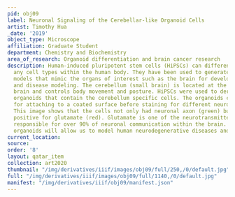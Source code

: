 ```yaml
---
pid: obj09
label: Neuronal Signaling of the Cerebellar-like Organoid Cells
artist: Timothy Hua
_date: '2019'
object_type: Microscope
affiliation: Graduate Student
department: Chemistry and Biochemistry
area_of_research: Organoid differentiation and brain cancer research
description: Human-induced pluripotent stem cells (HiPSCs) can differentiate into
  any cell types within the human body. They have been used to generate various organoid
  models that mimic the organs of interest such as the brain for development studying
  and disease modeling. The cerebellum (small brain) is located at the back of the
  brain and controls body movement and posture. HiPSCs were used to derived cerebellar-like
  organoids that contain the cerebellum specific cells. The organoids cells were allowed
  for attaching to a coated surface before staining for different neuronal markers.
  This image shows that the cells not only had neuronal axon (green) but also were
  positive for glutamate (red). Glutamate is one of the neurotransmitters that is
  responsible for over 90% of neuronal communication within the brain. These brain
  organoids will allow us to model human neurodegenerative diseases and cancer.
current_location: 
source: 
order: '8'
layout: qatar_item
collection: art2020
thumbnail: "/img/derivatives/iiif/images/obj09/full/250,/0/default.jpg"
full: "/img/derivatives/iiif/images/obj09/full/1140,/0/default.jpg"
manifest: "/img/derivatives/iiif/obj09/manifest.json"
---
```

